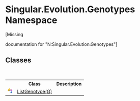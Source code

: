 # Singular.Evolution.Genotypes Namespace
 

\[Missing <summary> documentation for "N:Singular.Evolution.Genotypes"\]


## Classes
&nbsp;<table><tr><th></th><th>Class</th><th>Description</th></tr><tr><td>![Public class](media/pubclass.gif "Public class")</td><td><a href="1152d6d3-c8d2-b914-2ab9-aba800be4156">ListGenotype(G)</a></td><td /></tr></table>&nbsp;
